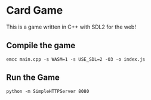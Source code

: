 
# Card Game

This is a game written in C++ with SDL2 for the web!

## Compile the game

```emcc main.cpp -s WASM=1 -s USE_SDL=2 -O3 -o index.js```

## Run the Game

```python -m SimpleHTTPServer 8080```
